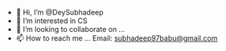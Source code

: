 - 👋 Hi, I’m @DeySubhadeep
- 👀 I’m interested in CS
- 💞️ I’m looking to collaborate on ...
- 📫 How to reach me ... Email: subhadeep97babu@gmail.com

<!---
DeySubhadeep/DeySubhadeep is a ✨ special ✨ repository because its `README.md` (this file) appears on your GitHub profile.
You can click the Preview link to take a look at your changes.
--->
